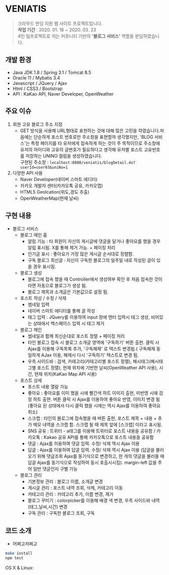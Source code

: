 # VENIATIS
> 크라우드 펀딩 지원 웹 사이트 프로젝트입니다. <br>
<b>작업 기간</b> : 2020. 01. 18 ~ 2020. 03. 23 <br>
4인 팀프로젝트로 저는 커뮤니티 기반의 <b>'블로그 서비스'</b> 역할을 분담하였습니다.

## 개발 환경
- Java JDK 1.8 / Spring 3.1 / Tomcat 8.5
- Oracle 11 / Mybatis 3.4
- Javascript / JQuery / Ajax
- Html / CSS3 / Bootstrap
- API : KaKao API, Naver Developer, OpenWeather

## 주요 이슈
1. 회원 고유 블로그 주소 지정
   - GET 방식을 사용해 URL형태로 표현하는 것에 대해 많은 고민을 하였습니다.처음에는 단순하게 포스트 번호로만 주소창을 표현할까 생각했지만, 'BLOG 서비스'는 특정 페이지를 타 유저에게 접속하게 하는 것이 주 목적이므로 주소창에 유저의 아이디와 고유의 글번호가 필요하다고 생각해 유저별 포스트 고유번호를 저장하는 UNINO 컬럼을 생성하였습니다.<br>
   구현된 주소창 : `localhost:8800/veniatis/blogDetail.do?userId=user03&uniNo=1`
2. 다양한 API 사용
   - Naver Developer(네이버 스마트 에디터)
   - 카카오 개발자 센터(카카오톡 공유, 카카오맵)
   - HTML5 Geolcation(위도,경도 추출)
   - OpenWeatherMap(현재 날씨) 


## 구현 내용
* 블로그 서비스
    * 블로그 메인 홈
         - 알림 기능 : 타 회원이 자신의 게시글에 댓글을 달거나 좋아요를 했을 경우 알림 표시됨. X를 통해 제거 가능. + 페이징 처리
         - 인기글 표시 : 좋아요가 가장 많은 게시글 순서대로 정렬함.
         - 구독 블로그 최신글 : 자신이 구독한 블로그의 일주일 내로 작성된 글이 있을 경우 표시됨.
    * 블로그 생성
         - 블로그에 접속 했을 때 Controller에서 생성여부 확인 후 처음 접속한 것이라면 자동으로 블로그가 생성 됨.
         - 블로그 제목과 소개글은 기본값으로 설정 됨.
    * 포스트 작성 / 수정 / 삭제
         - 썸네일 입력
         - 네이버 스마트 에디터를 통해 글 작성
         - 태그 입력 : JQuery를 이용하여 input 창에 엔터 입력시 태그 생성, 비어있는 상태에서 백스페이스 입력 시 태그 제거
    * 블로그 메인 
         - 썸네일과 함께 최신순대로 포스트 정렬 + 페이징 처리
         - 타인 블로그 접속 시 블로그 소개글 영역에 '구독하기' 버튼 출현. 클릭 시 Ajax를 이용해 구독목록 추가, '구독해제' 로 텍스트 변경됨.( 구독해제 동일하게 AJax 이용, 해제시 다시 '구독하기' 텍스트로 변경 됨.
         - 우측 사이드바 : 검색, 카테고리(카테고리별 포스트 정렬), 해시태그(해시태그별 포스트 정렬), 현재 위치에 기반한 날씨(OpenWeather API 사용), 시간, 현재 위치(KaKao Map API 사용)
    * 포스트 상세 
         - 포스트 내용 열람 가능
         - 좋아요 : 좋아요를 이미 했을 시에 빨간색 하트 이미지 출현, 미반영 시에 검정 하트 출현. 버튼 클릭 시 Ajax를 이용하여 좋아요 반영, 이미지 변경 됨(좋아요 된 상태에서 다시 클릭 했을 시에는 역시 Ajax를 이용하여 좋아요 취소)
         - 스크랩 : 타인의 블로그에 접속했을 때 버튼 출현, 포스트 제목 + 내용 + 추가 메모 내역을 스크랩 함. 스크랩 될 때 제목 앞에 [스크랩] 이라고 표시됨.
         - SNS 공유 : 트위터 - a태그를 이용해 트위터로 포스트 내용을 공유함 / 카카오톡 : Kakao 공유 API를 통해 카카오톡으로 포스트 내용을 공유함
         - 댓글 : Ajax를 이용하여 댓글 입력. 수정/ 삭제 역시 Ajax 이용
         - 답글 : Ajax를 이용하여 답글 입력. 수정/ 삭제 역시 Ajax 이용 (답글을 불러오기 위해 댓글조회 Ajax를 동기식으로 변경하고, 한 개의 댓글을 불러올 때 답글 Ajax를 동기식으로 작성하여 동시 호출시시킴). margin-left 값을 주어 일반 댓글인지 구별 가능
    * 블로그 관리     
         - 기본정보 관리 : 블로그 이름, 소개글 변경
         - 게시글 관리 : 포스트 내역 조회, 삭제, 카테고리 이동
         - 카테고리 관리 : 카테고리 추가, 이름 변경, 제거
         - 블로그 꾸미기 : colorpicker를 이용해 배경 색 변경, 우측 사이드바 내역(태그,날씨,시간) 변경
         - 구독 관리 : 구독한 블로그 조회, 구독 

## 코드 소개
 - 어쩌고저쩌고
```sh
make install
npm test
```
OS X & Linux:
